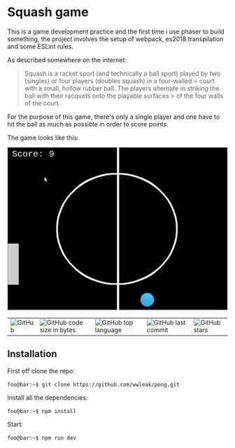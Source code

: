 # Squash game

This is a game development practice and the first time i use phaser to build something, the project involves the setup of webpack, es2018 transpilation and some ESLint rules.


As described somewhere on the internet:

> Squash is a racket sport (and technically a ball sport) played by two (singles) or four players (doubles squash) in a four-walled > court with a small, hollow rubber ball. The players alternate in striking the ball with their racquets onto the playable surfaces > of the four walls of the court.

For the purpose of this game, there's only a single player and one have to hit the ball as much as possible in order to score points.

The game looks like this:

<p align="center">
    <img src="squash.gif" alt="recording" />
</p>

<table border="0" cellspacing="0" cellpadding="0" style="border-collapse: collapse; border: none;">
  <tr>
    <td><img alt="GitHub" src="https://img.shields.io/github/license/wwleak/pong?style=for-the-badge"></td>
    <td><img alt="GitHub code size in bytes" src="https://img.shields.io/github/languages/code-size/wwleak/pong?style=for-the-badge"></td>
    <td><img alt="GitHub top language" src="https://img.shields.io/github/languages/top/wwleak/pong?style=for-the-badge"></td>
    <td><img alt="GitHub last commit" src="https://img.shields.io/github/last-commit/wwleak/pong?style=for-the-badge"></td>
    <td><img alt="GitHub stars" src="https://img.shields.io/github/stars/wwleak/pong?style=for-the-badge"></td>
  </tr>
</table>

## Installation

First off clone the repo:

```console
foo@bar:~$ git clone https://github.com/wwleak/pong.git
```

Install all the dependencies:

```console
foo@bar:~$ npm install
```
Start:

```console
foo@bar:~$ npm run dev
```
